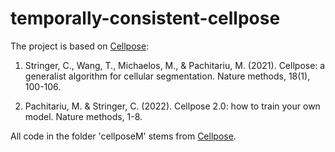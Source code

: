 # temporally-consistent-cellpose

The project is based on [Cellpose](https://github.com/MouseLand/cellpose): 

1. Stringer, C., Wang, T., Michaelos, M., & Pachitariu, M. (2021). Cellpose: a generalist algorithm for cellular segmentation. Nature methods, 18(1), 100-106.

2. Pachitariu, M. & Stringer, C. (2022). Cellpose 2.0: how to train your own model. Nature methods, 1-8.

All code in the folder 'cellposeM' stems from [Cellpose](https://github.com/MouseLand/cellpose).